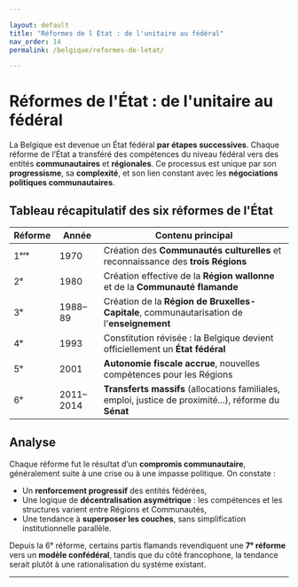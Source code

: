 ```yaml
---

layout: default
title: "Réformes de l État : de l'unitaire au fédéral"
nav_order: 14
permalink: /belgique/reformes-de-letat/

---
```



# Réformes de l'État : de l'unitaire au fédéral

La Belgique est devenue un État fédéral **par étapes successives**. Chaque réforme de l’État a transféré des compétences du niveau fédéral vers des entités **communautaires** et **régionales**. Ce processus est unique par son **progressisme**, sa **complexité**, et son lien constant avec les **négociations politiques communautaires**.

## Tableau récapitulatif des six réformes de l'État

| Réforme | Année       | Contenu principal                                                                 |
|---------|-------------|------------------------------------------------------------------------------------|
| 1ᵉʳᵉ    | 1970        | Création des **Communautés culturelles** et reconnaissance des **trois Régions** |
| 2ᵉ      | 1980        | Création effective de la **Région wallonne** et de la **Communauté flamande**     |
| 3ᵉ      | 1988–89     | Création de la **Région de Bruxelles-Capitale**, communautarisation de l'**enseignement** |
| 4ᵉ      | 1993        | Constitution révisée : la Belgique devient officiellement un **État fédéral**    |
| 5ᵉ      | 2001        | **Autonomie fiscale accrue**, nouvelles compétences pour les Régions             |
| 6ᵉ      | 2011–2014   | **Transferts massifs** (allocations familiales, emploi, justice de proximité...), réforme du **Sénat** |

## Analyse

Chaque réforme fut le résultat d’un **compromis communautaire**, généralement suite à une crise ou à une impasse politique. On constate :

- Un **renforcement progressif** des entités fédérées,
- Une logique de **décentralisation asymétrique** : les compétences et les structures varient entre Régions et Communautés,
- Une tendance à **superposer les couches**, sans simplification institutionnelle parallèle.

Depuis la 6ᵉ réforme, certains partis flamands revendiquent une **7ᵉ réforme** vers un **modèle confédéral**, tandis que du côté francophone, la tendance serait plutôt à une rationalisation du système existant.

---

[^1]: Reuchamps, Min. *Le fédéralisme belge, une histoire complexe*. In: *Fédéralisme et démocratie*, Academia-L'Harmattan, 2010.  
[^2]: CRISP. *Les réformes de l’État belge*, Courriers hebdomadaires, 2003–2019.  
[^3]: Deschouwer, Kris. *The Politics of Belgium*. Palgrave Macmillan, 2012.
